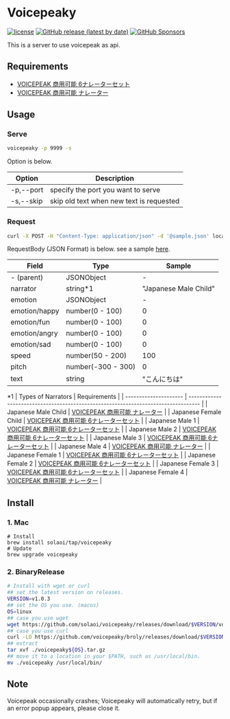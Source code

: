 # Voicepeaky

[![license](https://img.shields.io/github/license/solaoi/voicepeaky)](https://github.com/solaoi/voicepeaky/blob/main/LICENSE)
[![GitHub release (latest by date)](https://img.shields.io/github/v/release/solaoi/voicepeaky)](https://github.com/solaoi/voicepeaky/releases)
[![GitHub Sponsors](https://img.shields.io/github/sponsors/solaoi?color=db61a2)](https://github.com/sponsors/solaoi)

This is a server to use voicepeak as api.

## Requirements

- [VOICEPEAK 商用可能 6ナレーターセット](https://www.ah-soft.com/voice/6nare/index.html)
- [VOICEPEAK 商用可能 ナレーター](https://www.ah-soft.com/voice/narrator/index.html)

## Usage

### Serve

```sh
voicepeaky -p 9999 -s
```

Option is below.

| Option    | Description                              |
| --------- | ---------------------------------------- |
| -p,--port | specify the port you want to serve       |
| -s,--skip | skip old text when new text is requested |

### Request

```sh
curl -X POST -H "Content-Type: application/json" -d '@sample.json' localhost:9999
```

RequestBody (JSON Format) is below.
see a sample [here](https://raw.githubusercontent.com/solaoi/voicepeaky/main/sample.json).

| Field         | Type                    | Sample                |
| ------------- | ----------------------- | --------------------- |
| - (parent)    | JSONObject              | -                     |
| narrator      | string*1                | "Japanese Male Child" |
| emotion       | JSONObject              | -                     |
| emotion/happy | number(0 - 100)         | 0                     |
| emotion/fun   | number(0 - 100)         | 0                     |
| emotion/angry | number(0 - 100)         | 0                     |
| emotion/sad   | number(0 - 100)         | 0                     |
| speed         | number(50 - 200)        | 100                   |
| pitch         | number(-300 - 300)      | 0                     |
| text          | string                  | "こんにちは"            |

*1
| Types of Narrators    | Requirements                                                                       |
| --------------------- | ---------------------------------------------------------------------------------- |
| Japanese Male Child   | [VOICEPEAK 商用可能 ナレーター](https://www.ah-soft.com/voice/narrator/index.html)    |
| Japanese Female Child | [VOICEPEAK 商用可能 6ナレーターセット](https://www.ah-soft.com/voice/6nare/index.html) |
| Japanese Male 1       | [VOICEPEAK 商用可能 6ナレーターセット](https://www.ah-soft.com/voice/6nare/index.html) |
| Japanese Male 2       | [VOICEPEAK 商用可能 6ナレーターセット](https://www.ah-soft.com/voice/6nare/index.html) |
| Japanese Male 3       | [VOICEPEAK 商用可能 6ナレーターセット](https://www.ah-soft.com/voice/6nare/index.html) |
| Japanese Male 4       | [VOICEPEAK 商用可能 ナレーター](https://www.ah-soft.com/voice/narrator/index.html)    |
| Japanese Female 1     | [VOICEPEAK 商用可能 6ナレーターセット](https://www.ah-soft.com/voice/6nare/index.html) |
| Japanese Female 2     | [VOICEPEAK 商用可能 6ナレーターセット](https://www.ah-soft.com/voice/6nare/index.html) |
| Japanese Female 3     | [VOICEPEAK 商用可能 6ナレーターセット](https://www.ah-soft.com/voice/6nare/index.html) |
| Japanese Female 4     | [VOICEPEAK 商用可能 ナレーター](https://www.ah-soft.com/voice/narrator/index.html)    |

## Install

### 1. Mac

```
# Install
brew install solaoi/tap/voicepeaky
# Update
brew upgrade voicepeaky
```

### 2. BinaryRelease

```sh
# Install with wget or curl
## set the latest version on releases.
VERSION=v1.0.3
## set the OS you use. (macos)
OS=linux
## case you use wget
wget https://github.com/solaoi/voicepeaky/releases/download/$VERSION/voicepeaky${OS}.tar.gz
## case you use curl
curl -LO https://github.com/voicepeaky/broly/releases/download/$VERSION/voicepeaky${OS}.tar.gz
## extract
tar xvf ./voicepeaky${OS}.tar.gz
## move it to a location in your $PATH, such as /usr/local/bin.
mv ./voicepeaky /usr/local/bin/
```

## Note

Voicepeak occasionally crashes; Voicepeaky will automatically retry, but if an error popup appears, please close it.
